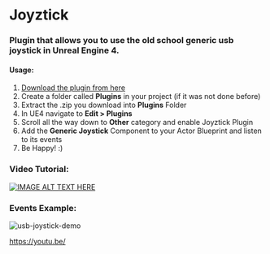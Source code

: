 # Joyztick

### Plugin that allows you to use the old school generic usb joystick in Unreal Engine 4.


#### Usage:

1. [Download the plugin from here](https://github.com/zr0n/Joyztick/archive/master.zip)
2. Create a folder called **Plugins** in your project (if it was not done before)
3. Extract the .zip you download into **Plugins** Folder
4. In UE4 navigate to **Edit > Plugins**
5. Scroll all the way down to **Other** category and enable Joyztick Plugin
6. Add the **Generic Joystick** Component to your Actor Blueprint and listen to its events
7. Be Happy! :)

### Video Tutorial:

[![IMAGE ALT TEXT HERE](https://img.youtube.com/vi/rtvNFbdHmG8/0.jpg)](https://www.youtube.com/watch?v=rtvNFbdHmG8)

### Events Example:

![usb-joystick-demo](https://i.imgur.com/j3hvacl.png)


https://youtu.be/